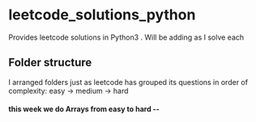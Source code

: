 # leetcode_solutions_python
Provides leetcode solutions in Python3 . Will be adding as I solve each 



## Folder structure
I arranged folders just as leetcode has grouped its questions in order of complexity: easy -> medium -> hard

#### this week we do Arrays from easy to hard --